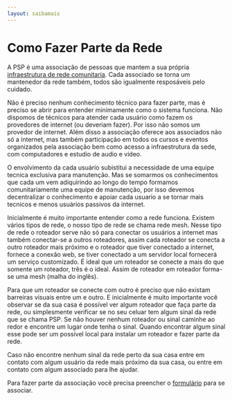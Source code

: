 ```yaml
---
layout: saibamais
---
```


# Como Fazer Parte da Rede

A PSP é uma associação de pessoas que mantem a sua própria [infraestrutura de rede comunitaria](/saibamais/infraestrutura/). Cada associado se torna um mantenedor da rede também, todos são igualmente resposáveis pelo cuidado.

Não é preciso nenhum conhecimento técnico para fazer parte, mas é preciso se abrir para entender minimamente como o sistema funciona. Não dispomos de técnicos para atender cada usuário como fazem os provedores de internet (ou deveriam fazer). Por isso não somos um provedor de internet. Além disso a associação oferece aos associados não só a internet, mas também participação em todos os cursos e eventos organizados pela associação bem como acesso a infraestrutura da sede, com computadores e estudio de audio e video.

O envolvimento da cada usuário subistitui a necessidade de uma equipe tecnica exclusiva para manutenção. Mas se somarmos os conhecimentos que cada um vem adiquirindo ao longo do tempo formamos comunitariamente uma equipe de manutenção, por isso devemos decentralizar o conhecimento e apoiar cada usuario a se tornar mais tecnicos e menos usuários passivos da internet.

Inicialmente é muito importante entender como a rede funciona. Existem vários tipos de rede, o nosso tipo de rede se chama rede mesh. Nesse tipo de rede o roteador serve não só para conectar os usuários a internet mas também conectar-se a outros roteadores, assim cada roteador se conecta a outro roteador mais próximo e o roteador que tiver conectado a internet, fornece a conexão web, se tiver conectado a um servidor local fornecerá um serviço customizado. É ideal que um roteador se conecte a mais do que somente um roteador, três é o ideal. Assim de roteador em roteador forma-se uma mesh (malha do inglês).

Para que um roteador se conecte com outro é preciso que não existam barreiras visuais entre um e outro. E inicialmente é muito importante você observar se da sua casa é possível ver algum roteador que faça parte da rede, ou simplesmente verificar se no seu celuar tem algum sinal da rede que se chama PSP. Se não houver nenhum roteador ou  sinal caminhe ao redor e encontre um lugar onde tenha o sinal. Quando encontrar algum sinal esse pode ser um possível local para instalar um roteador e fazer parte da rede.

Caso não encontre nenhum sinal da rede perto da sua casa entre em contato com algum usuário da rede mais próximo da sua casa, ou entre em contato com algum associado para lhe ajudar.

 Para fazer parte da associação você precisa preencher o [formulário](https://psp.webform.com/form/29672) para se associar.